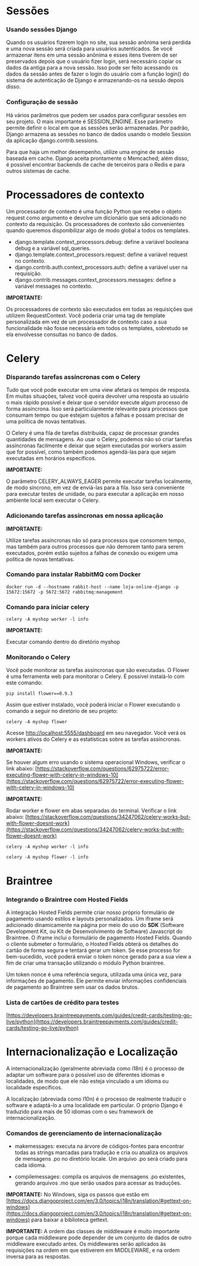# Sessões

### Usando sessões Django

Quando os usuários fizerem login no site, sua sessão anônima será perdida e uma nova sessão
será criada para usuários autenticados. Se você armazenar itens em uma sessão anônima
e esses itens tiverem de ser preservados depois que o usuário fizer login, será necessário
copiar os dados da antiga para a nova sessão. Isso pode ser feito acessando os dados da
sessão antes de fazer o login do usuário com a função login() do sistema de autenticação
de Django e armazenando-os na sessão depois disso.

### Configuração de sessão

Há vários parâmetros que podem ser usados para configurar sessões em seu projeto. O mais
importante é SESSION_ENGINE. Esse parâmetro permite definir o local em que as sessões
serão armazenadas. Por padrão, Django armazena as sessões no banco de dados usando
o modelo Session da aplicação django.contrib.sessions.

Para que haja um melhor desempenho, utilize uma engine de sessão baseada em cache.
Django aceita prontamente o Memcached; além disso, é possível encontrar backends de cache
de terceiros para o Redis e para outros sistemas de cache.

# Processadores de contexto

Um processador de contexto é uma função Python que recebe o objeto request como argumento
e devolve um dicionário que será adicionado no contexto da requisição. Os processadores
de contexto são convenientes quando queremos disponibilizar algo de modo global a todos os templates.

- django.template.context_processors.debug: define a variável booleana debug e a variável sql_queries.
- django.template.context_processors.request: define a variável request no contexto.
- django.contrib.auth.context_processors.auth: define a variável user na requisição.
- django.contrib.messages.context_processors.messages: define a variável messages no contexto.

**IMPORTANTE:**

Os processadores de contexto são executados em todas as requisições que utilizem RequestContext.
Você poderia criar uma tag de template personalizada em vez de um processador de contexto caso a
sua funcionalidade não fosse necessária em todos os templates, sobretudo se ela envolvesse consultas no banco de dados.

# Celery

### Disparando tarefas assíncronas com o Celery

Tudo que você pode executar em uma view afetará os tempos de resposta. Em muitas situações, talvez
você queira devolver uma resposta ao usuário o mais rápido possível e deixar que o servidor execute
algum processo de forma assíncrona. Isso será particularmente relevante para processos que consumam
tempo ou que estejam sujeitos a falhas e possam precisar de uma política de novas tentativas.

O Celery é uma fila de tarefas distribuída, capaz de processar grandes quantidades de mensagens.
Ao usar o Celery, podemos não só criar tarefas assíncronas facilmente e deixar que sejam executadas
por workers assim que for possível, como também podemos agendá-las para que sejam executadas em
horários específicos.

**IMPORTANTE:**

O parâmetro CELERY_ALWAYS_EAGER permite executar tarefas localmente, de modo síncrono, em vez de
enviá-las para a fila. Isso será conveniente para executar testes de unidade, ou para executar
a aplicação em nosso ambiente local sem executar o Celery.

### Adicionando tarefas assíncronas em nossa aplicação

**IMPORTANTE:**

Utilize tarefas assíncronas não só para processos que consomem tempo, mas também para outros processos
que não demorem tanto para serem executados, porém estão sujeitos a falhas de conexão ou exigem
uma política de novas tentativas.

### Comando para instalar RabbitMQ com Docker

```
docker run -d --hostname rabbit-host --name loja-online-django -p 15672:15672 -p 5672:5672 rabbitmq:management
```

### Comando para iniciar celery

```
celery -A myshop worker -l info
```

**IMPORTANTE:**

Executar comando dentro do diretório myshop

### Monitorando o Celery

Você pode monitorar as tarefas assíncronas que são executadas. O Flower é uma ferramenta
web para monitorar o Celery. É possível instalá-lo com este comando:

```
pip install flower==0.9.3
```

Assim que estiver instalado, você poderá iniciar o Flower executando o comando a seguir
no diretório de seu projeto:

```
celery -A myshop flower
```

Acesse [http://localhost:5555/dashboard](http://localhost:5555/dashboard) em seu navegador. Você verá os workers ativos
do Celery e as estatísticas sobre as tarefas assíncronas.

**IMPORTANTE:**

Se houver algum erro usando o sistema operacional Windows, verificar o link abaixo:
[https://stackoverflow.com/questions/62975722/error-executing-flower-with-celery-in-windows-10](https://stackoverflow.com/questions/62975722/error-executing-flower-with-celery-in-windows-10)


**IMPORTANTE:**

Rodar worker e flower em abas separadas do terminal. Verificar o link abaixo:
[https://stackoverflow.com/questions/34247062/celery-works-but-with-flower-doesnt-work](https://stackoverflow.com/questions/34247062/celery-works-but-with-flower-doesnt-work)

```
celery -A myshop worker -l info
```

```
celery -A myshop flower -l info
```

# Braintree

### Integrando o Braintree com Hosted Fields

A integração Hosted Fields permite criar nosso próprio formulário de pagamento
usando estilos e layouts personalizados. Um iframe será adicionado dinamicamente
na página por meio do uso do **SDK** (Software Development Kit, ou Kit de Desenvolvimento de Software)
Javascript do Braintree. O iframe inclui o formulário de pagamento Hosted Fields. Quando o cliente
submeter o formulário, o Hosted Fields obterá os detalhes do cartão de forma segura
e tentará gerar um token. Se esse processo for bem-sucedido, você poderá enviar o
token nonce gerado para a sua view a fim de criar uma transação utilizando o módulo
Python braintree.

Um token nonce é uma referência segura, utilizada uma única vez, para informações
de pagamento. Ele permite enviar informações confidenciais de pagamento ao
Braintree sem usar os dados brutos.

### Lista de cartões de crédito para testes

[https://developers.braintreepayments.com/guides/credit-cards/testing-go-live/python](https://developers.braintreepayments.com/guides/credit-cards/testing-go-live/python)

# Internacionalização e Localização

A internacionalização (geralmente abreviada como i18n) é o processo de adaptar um software
para o possível uso de diferentes idiomas e localidades, de modo que ele não esteja vinculado
a um idioma ou localidade específicos.

A localização (abreviada como l10n) é o processo de realmente traduzir o software e adaptá-lo
a uma localidade em particular. O próprio Django é traduzido para mais de 50 idiomas com o seu framework de internacionalização.

### Comandos de gerenciamento de internacionalização

* makemessages: executa na árvore de códigos-fontes para encontrar todas as strings
marcadas para tradução e cria ou atualiza os arquivos de mensagens .po no diretório
locale. Um arquivo .po será criado para cada idioma.

* compilemessages: compila os arquivos de mensagens .po existentes, gerando arquivos .mo
que serão usados para acessar as traduções.

**IMPORTANTE:** No Windows, siga os passos que estão em
[https://docs.djangoproject.com/en/3.0/topics/i18n/translation/#gettext-on-windows](https://docs.djangoproject.com/en/3.0/topics/i18n/translation/#gettext-on-windows) para baixar a biblioteca gettext.

**IMPORTANTE:** A ordem das classes de middleware é muito importante porque
cada middleware pode depender de um conjunto de dados de outro middleware executado antes.
Os middlewares serão aplicados às requisições na ordem em que estiverem em MIDDLEWARE, e
na ordem inversa para as respostas.